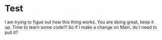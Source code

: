 # Test
I am trying to figue out how this thing works.
You are doing great, keep it up. Time to learn some code!!!
So if i make a change on Main, do I need to pull it?
